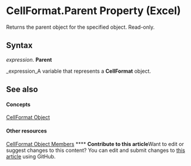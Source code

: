 
# CellFormat.Parent Property (Excel)

Returns the parent object for the specified object. Read-only.


## Syntax

 _expression_. **Parent**

 _expression_A variable that represents a  **CellFormat** object.


## See also


#### Concepts


 [CellFormat Object](da4e50b9-6d5b-22e1-3113-0d1ea6686272.md)
#### Other resources


 [CellFormat Object Members](cbc8b4d2-7e43-d72b-a487-94871bbd8620.md)
****   **Contribute to this article**Want to edit or suggest changes to this content? You can edit and submit changes to  [this article](https://github.com/jhershey00/VBA_Excel_Test/OpenXMLCon/articles/12786bfd-70a0-5aa2-8624-25d58ea49838.md) using GitHub.

